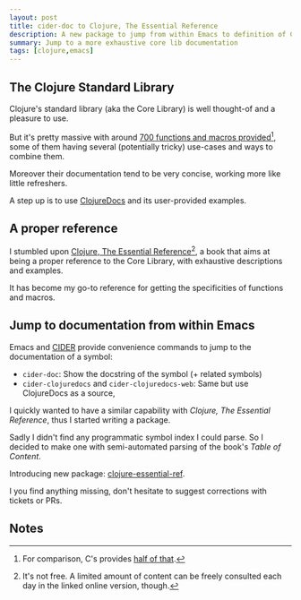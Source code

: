 ```yaml
---
layout: post
title: cider-doc to Clojure, The Essential Reference
description: A new package to jump from within Emacs to definition of Clojure symbol in book Clojure, The Essential Reference
summary: Jump to a more exhaustive core lib documentation
tags: [clojure,emacs]
---
```



## The Clojure Standard Library

Clojure's standard library (aka the Core Library) is well thought-of and a pleasure to use.

But it's pretty massive with around [700 functions and macros provided](https://clojuredocs.org/quickref)[^1], some of them having several (potentially tricky) use-cases and ways to combine them.

Moreover their documentation tend to be very concise, working more like little refreshers.

A step up is to use [ClojureDocs](https://clojuredocs.org/) and its user-provided examples.


## A proper reference

I stumbled upon [Clojure, The Essential Reference](https://www.manning.com/books/clojure-the-essential-reference)[^2], a book that aims at being a proper reference to the Core Library, with exhaustive descriptions and examples.

It has become my go-to reference for getting the specificities of functions and macros.


## Jump to documentation from within Emacs

Emacs and [CIDER](https://cider.mx/) provide convenience commands to jump to the documentation of a symbol:

 - `cider-doc`: Show the docstring of the symbol (+ related symbols)
 - `cider-clojuredocs` and `cider-clojuredocs-web`: Same but use ClojureDocs as a source,

I quickly wanted to have a similar capability with _Clojure, The Essential Reference_, thus I started writing a package.

Sadly I didn't find any programmatic symbol index I could parse. So I decided to make one with semi-automated parsing of the book's _Table of Content_.

Introducing new package: [clojure-essential-ref](https://github.com/p3r7/clojure-essential-ref).

I you find anything missing, don't hesitate to suggest corrections with tickets or PRs.


## Notes

[^1]: For comparison, C's provides [half of that](https://www.ibm.com/support/knowledgecenter/ssw_ibm_i_73/rtref/stalib.htm).

[^2]: It's not free. A limited amount of content can be freely consulted each day in the linked online version, though.
